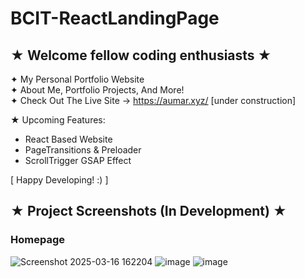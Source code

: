 # BCIT-ReactLandingPage

## ★ Welcome fellow coding enthusiasts ★

✦ My Personal Portfolio Website <br>
✦ About Me, Portfolio Projects, And More! <br>
✦ Check Out The Live Site → https://aumar.xyz/ [under construction]

★ Upcoming Features:
 - React Based Website
 - PageTransitions & Preloader
 - ScrollTrigger GSAP Effect

[ Happy Developing! :) ]


## ★ Project Screenshots (In Development) ★

### Homepage
![Screenshot 2025-03-16 162204](https://github.com/user-attachments/assets/bac4dd20-ca29-4087-8cb9-ebdbf636a4d6)
![image](https://github.com/user-attachments/assets/8f73a0c8-1cfe-49d1-87d5-6cee11e8b3a3)
![image](https://github.com/user-attachments/assets/2410f6bf-771d-4571-a613-87029bb603d0)


